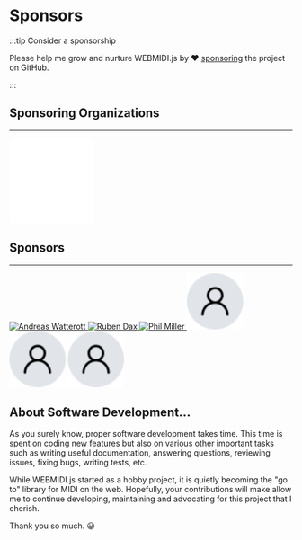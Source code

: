 # Sponsors

:::tip Consider a sponsorship

Please help me grow and nurture WEBMIDI.js by ❤️ [sponsoring](https://github.com/sponsors/djipco) 
the project on GitHub.

:::

## Sponsoring Organizations
---

<a href="https://www.cegepmontpetit.ca/">
  <img class="logo-cem" src="/img/sponsors/edouard-montpetit-logo.svg" width="150" height="150" />
</a>

## Sponsors
---

<!-- SPONSOR START -->

<a href="https://github.com/awatterott" title="Andreas Watterott">
	<img class="user-icon" src="https://avatars.githubusercontent.com/u/1488433?u=2a498d433dd252a2959c2c846a212624098a03d9&v=4" alt="Andreas Watterott" width="100" height="100" />
</a>

<a href="https://github.com/rubendax" title="Ruben Dax">
	<img class="user-icon" src="https://avatars.githubusercontent.com/u/3331057?u=53969596e19481f2c0e49aa7933bc47ccf4f7ce3&v=4" alt="Ruben Dax" width="100" height="100" />
</a>

<a href="https://github.com/philmillman" title="Phil Miller">
	<img class="user-icon" src="https://avatars.githubusercontent.com/u/3722211?v=4" alt="Phil Miller" width="100" height="100" />
</a>

<img class="user-icon" src="/img/sponsors/user.png" alt="Anonymous" width="100" height="100" />

<img class="user-icon" src="/img/sponsors/user.png" alt="Anonymous" width="100" height="100" />

<img class="user-icon" src="/img/sponsors/user.png" alt="Anonymous" width="100" height="100" />

<!-- SPONSOR END -->

## About Software Development...

As you surely know, proper software development takes time. This time is spent on coding new
features but also on various other important tasks such as writing useful documentation, answering
questions, reviewing issues, fixing bugs, writing tests, etc.

While WEBMIDI.js started as a hobby project, it is quietly becoming the "go to" library for MIDI on
the web. Hopefully, your contributions will make allow me to continue developing, maintaining and
advocating for this project that I cherish.

Thank you so much. 😀

